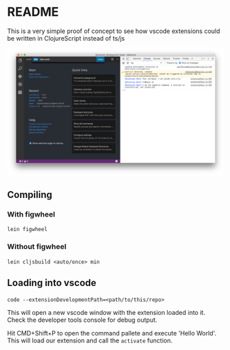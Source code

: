 # README

This is a very simple proof of concept to see how vscode extensions could be written in ClojureScript instead of ts/js

![](resources/screenshots/1.png)

## Compiling

### With figwheel
```
lein figwheel
```

### Without figwheel
```
lein cljsbuild <auto/once> min
```

## Loading into vscode
```
code --extensionDevelopmentPath=<path/to/this/repo>
```

This will open a new vscode window with the extension loaded into it. Check the developer tools console for debug output.

Hit CMD+Shift+P to open the command pallete and execute 'Hello World'. This will load our extension and call the `activate` function.